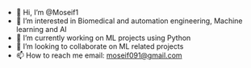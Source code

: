 - 👋 Hi, I’m @Moseif1
- 👀 I’m interested in Biomedical and automation engineering, Machine learning and AI 
- 🌱 I’m currently working on ML projects using Python
- 💞️ I’m looking to collaborate on ML related projects
- 📫 How to reach me email:  moseif091@gmail.com

<!---
Moseif1/Moseif1 is a ✨ special ✨ repository because its `README.md` (this file) appears on your GitHub profile.
You can click the Preview link to take a look at your changes.
--->
